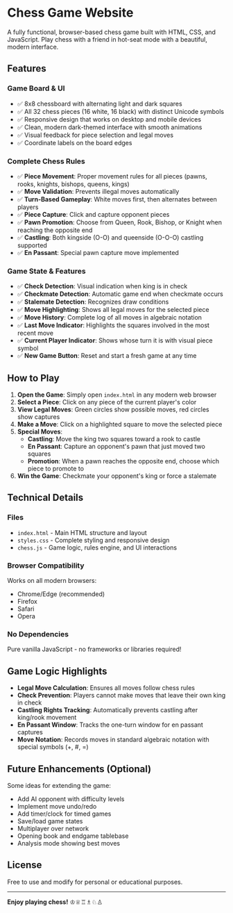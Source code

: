 # Chess Game Website

A fully functional, browser-based chess game built with HTML, CSS, and JavaScript. Play chess with a friend in hot-seat mode with a beautiful, modern interface.

## Features

### Game Board & UI
- ✅ 8x8 chessboard with alternating light and dark squares
- ✅ All 32 chess pieces (16 white, 16 black) with distinct Unicode symbols
- ✅ Responsive design that works on desktop and mobile devices
- ✅ Clean, modern dark-themed interface with smooth animations
- ✅ Visual feedback for piece selection and legal moves
- ✅ Coordinate labels on the board edges

### Complete Chess Rules
- ✅ **Piece Movement**: Proper movement rules for all pieces (pawns, rooks, knights, bishops, queens, kings)
- ✅ **Move Validation**: Prevents illegal moves automatically
- ✅ **Turn-Based Gameplay**: White moves first, then alternates between players
- ✅ **Piece Capture**: Click and capture opponent pieces
- ✅ **Pawn Promotion**: Choose from Queen, Rook, Bishop, or Knight when reaching the opposite end
- ✅ **Castling**: Both kingside (O-O) and queenside (O-O-O) castling supported
- ✅ **En Passant**: Special pawn capture move implemented

### Game State & Features
- ✅ **Check Detection**: Visual indication when king is in check
- ✅ **Checkmate Detection**: Automatic game end when checkmate occurs
- ✅ **Stalemate Detection**: Recognizes draw conditions
- ✅ **Move Highlighting**: Shows all legal moves for the selected piece
- ✅ **Move History**: Complete log of all moves in algebraic notation
- ✅ **Last Move Indicator**: Highlights the squares involved in the most recent move
- ✅ **Current Player Indicator**: Shows whose turn it is with visual piece symbol
- ✅ **New Game Button**: Reset and start a fresh game at any time

## How to Play

1. **Open the Game**: Simply open `index.html` in any modern web browser
2. **Select a Piece**: Click on any piece of the current player's color
3. **View Legal Moves**: Green circles show possible moves, red circles show captures
4. **Make a Move**: Click on a highlighted square to move the selected piece
5. **Special Moves**:
   - **Castling**: Move the king two squares toward a rook to castle
   - **En Passant**: Capture an opponent's pawn that just moved two squares
   - **Promotion**: When a pawn reaches the opposite end, choose which piece to promote to
6. **Win the Game**: Checkmate your opponent's king or force a stalemate

## Technical Details

### Files
- `index.html` - Main HTML structure and layout
- `styles.css` - Complete styling and responsive design
- `chess.js` - Game logic, rules engine, and UI interactions

### Browser Compatibility
Works on all modern browsers:
- Chrome/Edge (recommended)
- Firefox
- Safari
- Opera

### No Dependencies
Pure vanilla JavaScript - no frameworks or libraries required!

## Game Logic Highlights

- **Legal Move Calculation**: Ensures all moves follow chess rules
- **Check Prevention**: Players cannot make moves that leave their own king in check
- **Castling Rights Tracking**: Automatically prevents castling after king/rook movement
- **En Passant Window**: Tracks the one-turn window for en passant captures
- **Move Notation**: Records moves in standard algebraic notation with special symbols (+, #, =)

## Future Enhancements (Optional)

Some ideas for extending the game:
- Add AI opponent with difficulty levels
- Implement move undo/redo
- Add timer/clock for timed games
- Save/load game states
- Multiplayer over network
- Opening book and endgame tablebase
- Analysis mode showing best moves

## License

Free to use and modify for personal or educational purposes.

---

**Enjoy playing chess!** ♔♕♖♗♘♙
